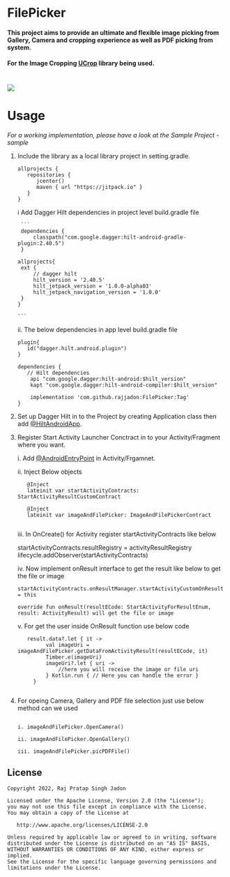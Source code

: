 # FilePicker

#### This project aims to provide an ultimate and flexible image picking from Gallery, Camera and cropping experience as well as PDF picking from system.

#### For the Image Cropping [UCrop](https://github.com/Yalantis/uCrop) library being used.

# [![](https://jitpack.io/v/rajjadon/FilePicker.svg)](https://jitpack.io/#rajjadon/FilePicker)

# Usage

*For a working implementation, please have a look at the Sample Project - sample*

1. Include the library as a local library project in setting.gradle.

   ```
   allprojects {
      repositories {
         jcenter()
         maven { url "https://jitpack.io" }
      }
   }
   ```

   i Add Dagger Hilt dependencies in project level build.gradle file

        ```
        dependencies {
            classpath("com.google.dagger:hilt-android-gradle-plugin:2.40.5")
        }
    
       allprojects{
        ext {
            // dagger hilt
            hilt_version = '2.40.5'
            hilt_jetpack_version = '1.0.0-alpha03'
            hilt_jetpack_navigation_version = '1.0.0'
        }
       }

       ```

   ii. The below dependencies in app level build.gradle file

   ```
   plugin{ 
      id("dagger.hilt.android.plugin")
   }
   
   dependencies {
      // Hilt dependencies
       api "com.google.dagger:hilt-android:$hilt_version"
       kapt "com.google.dagger:hilt-android-compiler:$hilt_version"
   
       implementation 'com.github.rajjadon:FilePicker:Tag'
   }

   ```
   
2. Set up Dagger Hilt in to the Project by creating Application class then add [@HiltAndroidApp](https://developer.android.com/training/dependency-injection/hilt-android#application-class).

3. Register Start Activity Launcher Conctract in to your Activity/Fragment where you want.


   i. Add [@AndroidEntryPoint](https://developer.android.com/training/dependency-injection/hilt-android#android-classes) in Activity/Frgamnet.

   ii. Inject Below objects
   
   ```
      @Inject
      lateinit var startActivityContracts: StartActivityResultCustomContract

      @Inject
      lateinit var imageAndFilePicker: ImageAndFilePickerContract
      
   ```   
      
   iii. In OnCreate() for Activity register startActivityContracts like below
   
      startActivityContracts.resultRegistry = activityResultRegistry
      lifecycle.addObserver(startActivityContracts)
      
   iv. Now implement onResult interface to get the result like below to get the file or image
   
      ```
      startActivityContracts.onResultManager.startActivityCustomOnResult = this
      
      override fun onResult(resultECode: StartActivityForResultEnum, result: ActivityResult) will get the file or image
      
      ```
      
    
   v. For get the user inside OnResult function use below code
   
   ```
      result.data?.let { it ->
            val imageUri = imageAndFilePicker.getDataFromActivityResult(resultECode, it)
            Timber.e(imageUri)
            imageUri?.let { uri ->
                //here you will receive the image or file uri
            } Kotlin.run { // Here you can handle the error }
        }
 
   ```


4. For opeing Camera, Gallery and PDF file selection just use below method can we used

      ```

      i. imageAndFilePicker.OpenCamera() 
      
      ii. imageAndFilePicker.OpenGallery() 
      
      iii. imageAndFilePicker.picPDFFile()
      
      ```
    

## License

    Copyright 2022, Raj Pratap Singh Jadon

    Licensed under the Apache License, Version 2.0 (the "License");
    you may not use this file except in compliance with the License.
    You may obtain a copy of the License at

       http://www.apache.org/licenses/LICENSE-2.0

    Unless required by applicable law or agreed to in writing, software
    distributed under the License is distributed on an "AS IS" BASIS,
    WITHOUT WARRANTIES OR CONDITIONS OF ANY KIND, either express or implied.
    See the License for the specific language governing permissions and
    limitations under the License.

